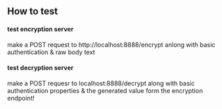 ## How to test

#### test encryption server 

make  a POST request to http://localhost:8888/encrypt
anlong with basic authentication & raw body text


#### test decryption server

make a POST requesr to localhost:8888/decrypt
along with basic authentication properties & the 
generated value form the encryption endpoint!
